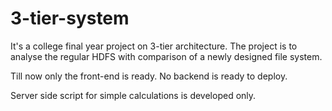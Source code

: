 # 3-tier-system
It's a college final year project on 3-tier architecture. The project is to analyse the regular HDFS with comparison of a newly designed file system.

Till now only the front-end is ready. No backend is ready to deploy.

Server side script for simple calculations is developed only.
